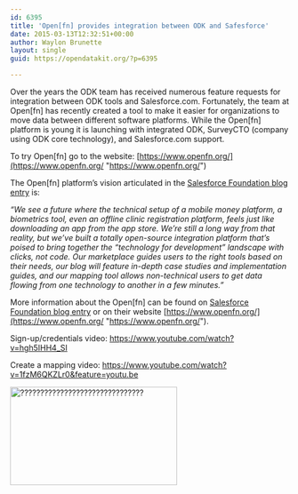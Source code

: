 ```yaml
---
id: 6395
title: 'Open[fn] provides integration between ODK and Safesforce'
date: 2015-03-13T12:32:51+00:00
author: Waylon Brunette
layout: single
guid: https://opendatakit.org/?p=6395

---
```

Over the years the ODK team has received numerous feature requests for integration between ODK tools and Salesforce.com. Fortunately, the team at Open[fn] has recently created a tool to make it easier for organizations to move data between different software platforms. While the Open[fn] platform is young it is launching with integrated ODK, SurveyCTO (company using ODK core technology), and Salesforce.com support.

To try Open[fn] go to the website: [https://www.openfn.org/](https://www.openfn.org/ "https://www.openfn.org/")

The Open[fn] platform&#8217;s vision articulated in the [Salesforce Foundation blog entry](http://www.salesforcefoundation.org/technology-isnt-answer-shouldnt-problem/) is:

_&#8220;We see a future where the technical setup of a mobile money platform, a biometrics tool, even an offline clinic registration platform, feels just like downloading an app from the app store. We’re still a long way from that reality, but we’ve built a totally open-source integration platform that’s poised to bring together the “technology for development” landscape with clicks, not code. Our marketplace guides users to the right tools based on their needs, our blog will feature in-depth case studies and implementation guides, and our mapping tool allows non-technical users to get data flowing from one technology to another in a few minutes.&#8221;_

More information about the Open[fn] can be found on [Salesforce Foundation blog entry](http://www.salesforcefoundation.org/technology-isnt-answer-shouldnt-problem/) or on their website [https://www.openfn.org/](https://www.openfn.org/ "https://www.openfn.org/").

Sign-up/credentials video: <https://www.youtube.com/watch?v=hgh5IHH4_SI>
  
Create a mapping video: <https://www.youtube.com/watch?v=1fzM6QKZLr0&feature=youtu.be>

[<img class="alignnone size-medium wp-image-6400" src="/assets/wp-content/uploads/2015/03/openfn-300x177.jpg" alt="???????????????????????????????" width="300" height="177" srcset="/assets/wp-content/uploads/2015/03/openfn-300x177.jpg 300w, /assets/wp-content/uploads/2015/03/openfn-768x452.jpg 768w, /assets/wp-content/uploads/2015/03/openfn-1024x603.jpg 1024w" sizes="(max-width: 300px) 100vw, 300px" />](/assets/wp-content/uploads/2015/03/openfn.jpg)
